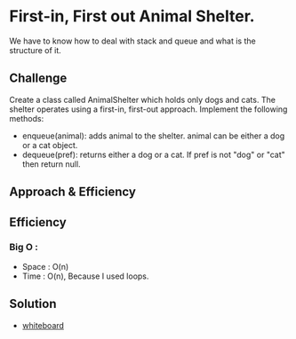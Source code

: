# First-in, First out Animal Shelter.
We have to know how to deal with stack and queue and what is the structure of it.

## Challenge
Create a class called AnimalShelter which holds only dogs and cats. The shelter operates using a first-in, first-out approach.
Implement the following methods:
- enqueue(animal): adds animal to the shelter. animal can be either a dog or a cat object.
- dequeue(pref): returns either a dog or a cat. If pref is not "dog" or "cat" then return null.

## Approach & Efficiency
## Efficiency
### Big O :
- Space : O(n)
- Time : O(n), Because I used loops.

## Solution
- [whiteboard](../assets/animal.jpg)